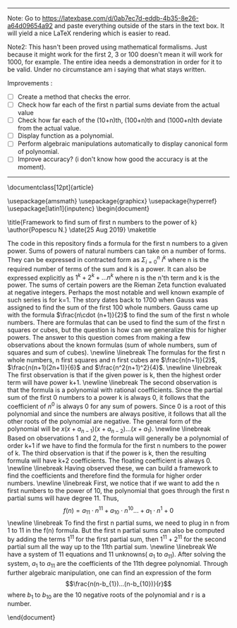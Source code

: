 *******************************************************************************************************************************************
Note:
Go to https://latexbase.com/d/0ab7ec7d-eddb-4b35-8e26-a64d09654a92 and paste everything outside of the stars in the text box. It will yield a nice LaTeX rendering which is easier to read.

Note2: This hasn't been proved using mathematical formalisms. Just because it might work for the first 2, 3 or 100 doesn't mean it will work for 1000, for example. The entire idea needs a demonstration in order for it to be valid. Under no circumstance am i saying that what stays written.

Improvements :
- [ ] Create a method that checks the error.
- [ ] Check how far each of the first n partial sums deviate from the actual value
- [ ] Check how far each of the (10+n)th, (100+n)th and (1000+n)th deviate from the actual value.
- [ ] Display function as a polynomial.
- [ ] Perform algebraic manipulations automatically to display canonical form of polynomial.
- [ ] Improve accuracy? (i don't know how good the accuracy is at the moment).

*******************************************************************************************************************************************
\documentclass[12pt]{article}

\usepackage{amsmath}
\usepackage{graphicx}
\usepackage{hyperref}
\usepackage[latin1]{inputenc}
\begin{document}

\title{Framework to find sum of first n numbers to the power of k}
\author{Popescu N.}
\date{25 Aug 2019}
\maketitle

The code in this repository finds a formula for the first n numbers to a given power. Sums of powers of natural numbers can take on a number of forms. They can be expressed in contracted form as $\Sigma_{i=0}^n\ i^k$ where n is the required number of terms of the sum and k is a power. It can also be expressed explicitly as $1^k + 2^k +... n^k$ where n is the n'th term and k is the power. The sums of certain powers are the Rieman Zeta function evaluated at negative integers. Perhaps the most notable and well known example of such series is for k=1. The story dates back to 1700 when Gauss was assigned to find the sum of the first 100 whole numbers. Gauss came up with the formula $\frac{n\cdot (n+1)}{2}$ to find the sum of the first n whole numbers. There are formulas that can be used to find the sum of the first n squares or cubes, but the question is how can we generalize this for higher powers. The answer to this question comes from making a few observations about the known formulas (sum of whole numbers, sum of squares and sum of cubes).
\newline
\linebreak
The formulas for the first n whole numbers, n first squares and n first cubes are $\frac{n(n+1)}{2}$, $\frac{n(n+1)(2n+1)}{6}$ and $\frac{n^2(n+1)^2}{4}$.
\newline
\linebreak
The first observation is that if the given power is k, then the highest order term will have power k+1.
\newline
\linebreak
The second observation is that the formula is a polynomial with rational coefficients. Since the partial sum of the first 0 numbers to a power k is always 0, it follows that the coefficient of $n^0$ is always 0 for any sum of powers. Since 0 is a root of this polynomial and since the numbers are always positive, it follows that all the other roots of the polynomial are negative. The general form of the polynomial will be $x(x + a_{n-1})(x + a_{n-2})...(x + a_{1})$.
\newline
\linebreak
Based on observations 1 and 2, the formula will generally be a polynomial of order k+1 if we have to find the formula for the first n numbers to the power of k.
The third observation is that if the power is k, then the resulting formula will have k+2 coefficients. The floating coefficient is always 0.
\newline
\linebreak
Having observed these, we can build a framework to find the coefficients and therefore find the formula for higher order numbers.
\newline
\linebreak
First, we notice that if we want to add the n first numbers to the power of 10, the polynomial that goes through the first n partial sums will have degree 11. Thus, $$f(n) = a_{11}\cdot n^{11} + a_{10}\cdot n^{10}... + a_1\cdot n^1 + 0$$
\newline
\linebreak
To find the first n partial sums, we need to plug in n from 1 to 11 in the f(n) formula. But the first n partial sums can also be computed by adding the terms $1^{11}$ for the first partial sum, then $1^{11} + 2^{11}$ for the second partial sum all the way up to the 11th partial sum.
\newline
\linebreak
We have a system of 11 equations and 11 unknowns( $a_{1}$ to $a_{11}$). After solving the system, $a_{1}$ to $a_{11}$ are the coefficients of the 11th degree polynomial. Through further algebraic manipulation, one can find an expression of the form $$\frac{n(n-b_{1})...(n-b_{10})}{r}$$ where $b_1$ to $b_{10}$ are the 10 negative roots of the polynomial and r is a number.

\end{document}
